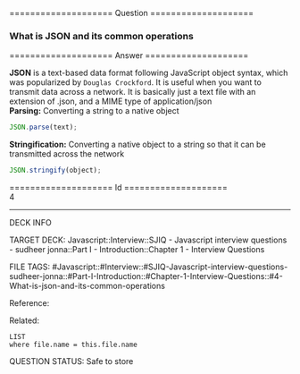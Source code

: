==================== Question ====================  

### What is JSON and its common operations  

==================== Answer ====================  

**JSON** is a text-based data format following JavaScript object syntax, which
was popularized by `Douglas Crockford`. It is useful when you want to transmit
data across a network. It is basically just a text file with an extension of
.json, and a MIME type of application/json  
**Parsing:** Converting a string to a native object

```javascript
JSON.parse(text);
```

**Stringification:** Converting a native object to a string so that it can be
transmitted across the network

```javascript
JSON.stringify(object);
```

==================== Id ====================  
4
<!--ID: 1707879815706-->

---

DECK INFO

TARGET DECK: Javascript::Interview::SJIQ - Javascript interview questions - sudheer jonna::Part I - Introduction::Chapter 1 - Interview Questions

FILE TAGS: #Javascript::#Interview::#SJIQ-Javascript-interview-questions-sudheer-jonna::#Part-I-Introduction::#Chapter-1-Interview-Questions::#4-What-is-json-and-its-common-operations

Reference:

Related:

```dataview
LIST
where file.name = this.file.name
```
QUESTION STATUS: Safe to store
